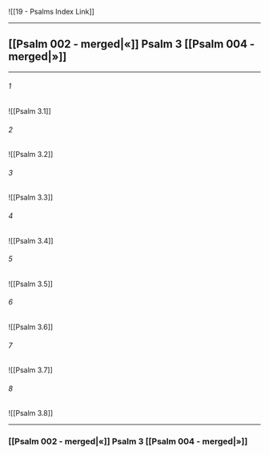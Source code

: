 ![[19 - Psalms Index Link]]

---
##  [[Psalm 002 - merged|«]] Psalm 3 [[Psalm 004 - merged|»]]

---

###### 1
![[Psalm 3.1]] 

###### 2
![[Psalm 3.2]] 

###### 3
![[Psalm 3.3]] 

###### 4
![[Psalm 3.4]]

###### 5 
![[Psalm 3.5]] 

###### 6
![[Psalm 3.6]] 

###### 7
![[Psalm 3.7]] 

###### 8
![[Psalm 3.8]] 


---
###  [[Psalm 002 - merged|«]] Psalm 3 [[Psalm 004 - merged|»]]